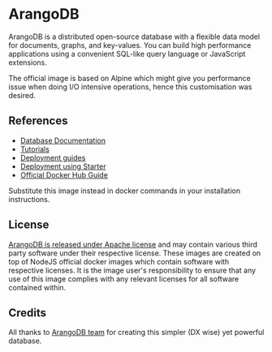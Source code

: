 <!-- [![dockeri.co](http://dockeri.co/image/_/arangodb)](https://registry.hub.docker.com/_/arangodb/) -->

# ArangoDB
ArangoDB is a distributed open-source database with a flexible data model for documents, graphs, and key-values. You can build high performance applications using a convenient SQL-like query language or JavaScript extensions.

The official image is based on Alpine which might give you performance issue when doing I/O intensive operations, hence this customisation was desired.

## References

- [Database Documentation](https://www.arangodb.com/docs/stable/)
- [Tutorials](https://www.arangodb.com/learn/)
- [Deployment guides](https://www.arangodb.com/docs/stable/deployment.html)
- [Deployment using Starter](https://www.arangodb.com/docs/stable/deployment-arango-dbstarter.html)
- [Official Docker Hub Guide](https://registry.hub.docker.com/r/arangodb/arangodb)

Substitute this image instead in docker commands in your installation instructions.

## License
[ArangoDB is released under Apache license](https://github.com/arangodb/arangodb/blob/devel/LICENSE) and may contain various third party software under their respective license. These images are created on top of NodeJS official docker images which contain software with respective licenses. It is the image user's responsibility to ensure that any use of this image complies with any relevant licenses for all software contained within.

## Credits

All thanks to [ArangoDB team](https://www.arangodb.com/about-arangodb/) for creating this simpler (DX wise) yet powerful database.